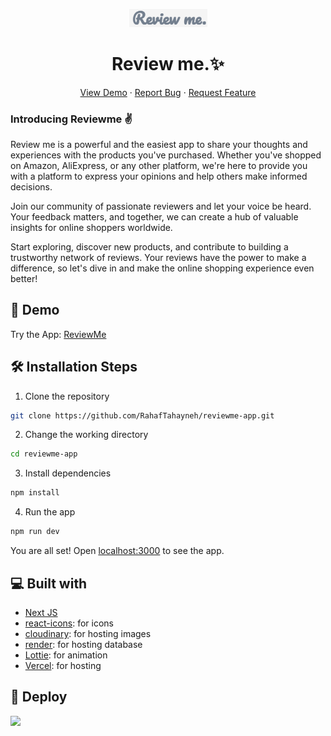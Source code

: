 <p align="center">
  <a href="https://reviewme-app.vercel.app/home">
    <img alt="Reviewme" src="public/logo.png" width="125" />
  </a>
</p>
<h1 align="center">Review me.✨️</h1>

<p align="center">
    <a href="https://reviewme-app.vercel.app/home" target="blank">View Demo</a>
    ·
    <a href="https://github.com/RahafTahayneh/reviewme-app/issues/new/choose">Report Bug</a>
    ·
    <a href="https://github.com/RahafTahayneh/reviewme-app/issues/new/choose">Request Feature</a>
</p>

### Introducing Reviewme ✌️

Review me is a powerful and the easiest app to share your thoughts and experiences with the products you've purchased. Whether you've shopped on Amazon, AliExpress, or any other platform, we're here to provide you with a platform to express your opinions and help others make informed decisions.

Join our community of passionate reviewers and let your voice be heard. Your feedback matters, and together, we can create a hub of valuable insights for online shoppers worldwide.

Start exploring, discover new products, and contribute to building a trustworthy network of reviews. Your reviews have the power to make a difference, so let's dive in and make the online shopping experience even better!

## 🚀 Demo

Try the App: [ReviewMe](https://reviewme-app.vercel.app/home)

## 🛠️ Installation Steps

1. Clone the repository

```bash
git clone https://github.com/RahafTahayneh/reviewme-app.git
```

2. Change the working directory

```bash
cd reviewme-app
```

3. Install dependencies

```bash
npm install
```

4. Run the app

```bash
npm run dev
```

You are all set! Open [localhost:3000](http://localhost:3000/) to see the app.

## 💻 Built with

- [Next JS](https://nextjs.org/)
- [react-icons](https://react-icons.github.io/react-icons): for icons
- [cloudinary](https://console.cloudinary.com/): for hosting images
- [render](https://dashboard.render.com/): for hosting database
- [Lottie](https://lottiefiles.com/web-player): for animation
- [Vercel](http://vercel.com/): for hosting

## 🦄 Deploy

<a href="https://vercel.com/new/project?template=https://github.com/saviomartin/slickr">
<img src="https://vercel.com/button" height="37.5px" />
</a>

